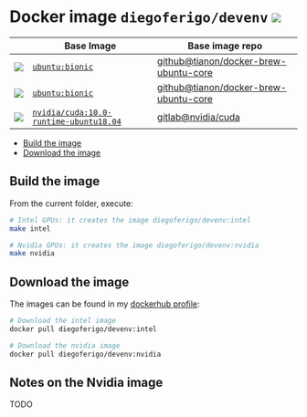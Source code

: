 # Docker image `diegoferigo/devenv` ![](https://img.shields.io/docker/pulls/diegoferigo/devenv.svg?link=https://hub.docker.com/r/diegoferigo/devenv&logo=docker)

|                                                              | Base Image                                                   | Base image repo                                              |
| ------------------------------------------------------------ | ------------------------------------------------------------ | ------------------------------------------------------------ |
| [![](https://images.microbadger.com/badges/version/diegoferigo/devenv.svg)](https://microbadger.com/images/diegoferigo/devenv) | [`ubuntu:bionic`](https://hub.docker.com/_/ubuntu/)          | [github@tianon/docker-brew-ubuntu-core](https://github.com/tianon/docker-brew-ubuntu-core) |
| [![](https://images.microbadger.com/badges/version/diegoferigo/devenv:intel.svg)](https://microbadger.com/images/diegoferigo/devenv) | [`ubuntu:bionic`](https://hub.docker.com/_/ubuntu/)          | [github@tianon/docker-brew-ubuntu-core](https://github.com/tianon/docker-brew-ubuntu-core) |
| [![](https://images.microbadger.com/badges/version/diegoferigo/devenv:nvidia.svg)](https://microbadger.com/images/diegoferigo/devenv) | [`nvidia/cuda:10.0-runtime-ubuntu18.04`](https://hub.docker.com/r/nvidia/cuda/) | [gitlab@nvidia/cuda](https://gitlab.com/nvidia/cuda/tree/ubuntu18.04)         |

- [Build the image](#build-the-image)
- [Download the image](#download-the-image)

## Build the image

From the current folder, execute:

```sh
# Intel GPUs: it creates the image diegoferigo/devenv:intel
make intel

# Nvidia GPUs: it creates the image diegoferigo/devenv:nvidia
make nvidia
```

## Download the image

The images can be found in my [dockerhub profile](https://hub.docker.com/r/diegoferigo):

```sh
# Download the intel image
docker pull diegoferigo/devenv:intel

# Download the nvidia image
docker pull diegoferigo/devenv:nvidia
```

## Notes on the Nvidia image

TODO
